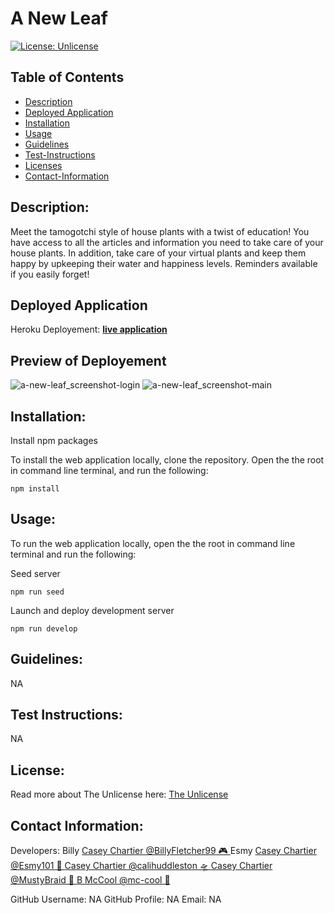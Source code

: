# A New Leaf

[![License: Unlicense](https://img.shields.io/badge/license-Unlicense-blue.svg)](http://unlicense.org/)

## Table of Contents

- [Description](#description)
- [Deployed Application](#deployedapplication)
- [Installation](#install)
- [Usage](#usage)
- [Guidelines](#guidelines)
- [Test-Instructions](#test)
- [Licenses](#license)
- [Contact-Information](#email)

## Description:

Meet the tamogotchi style of house plants with a twist of education! You have access to all the articles and information you need to take care of your house plants. In addition, take care of your virtual plants and keep them happy by upkeeping their water and happiness levels. Reminders available if you easily forget!

## Deployed Application
Heroku Deployement: **[ live application ](https://a-newer-leaf.herokuapp.com/)**

## Preview of Deployement
![a-new-leaf_screenshot-login](https://user-images.githubusercontent.com/101916187/200141082-4f289c60-5b6e-46db-a3e2-9470e7fc0de5.png)
![a-new-leaf_screenshot-main](https://user-images.githubusercontent.com/101916187/200141083-77a047b8-2131-4e3e-bb90-bba5bee0c658.png)


## Installation:

Install npm packages

To install the web application locally, clone the repository. Open the the root in command line terminal, and run the following:

`npm install`

## Usage:

To run the web application locally, open the the root in command line terminal and run the following:

Seed server 

`npm run seed`

Launch and deploy development server 

`npm run develop`


## Guidelines:

NA


## Test Instructions:

NA


## License:

Read more about The Unlicense here:
[The Unlicense](http://unlicense.org/)


## Contact Information:

Developers:
Billy [ Casey Chartier @BillyFletcher99 🎮 ](https://github.com/BillyFletcher99)
Esmy [ Casey Chartier @Esmy101 🧚 ](https://github.com/Esmy101)
[ Casey Chartier @calihuddleston 🛸 ](https://github.com/calihuddleston)
[ Casey Chartier @MustyBraid 🤖 ](https://github.com/MustyBraid)
[ B McCool @mc-cool 🐉 ](https://github.com/m-ccool)


GitHub Username: NA
GitHub Profile: NA
Email: NA
